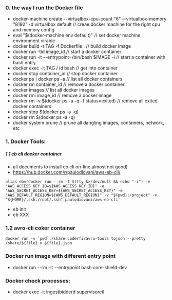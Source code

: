 ### 0. the way I run the Docker file

   *  docker-machine create --virtualbox-cpu-count "6" --virtualbox-memory "8192" -d virtualbox default // creae docker machine for the right cpu and memory config
   *  eval "$(docker-machine env default)" // set docker machine environment virable
   *  docker build -t TAG -f Dockerfile . // build docker image
   *  docker run -tid image_id     // start a docker container
   *  docker run -it --entrypoint=/bin/bash $IMAGE -i   // start a container with bash entry
   *  docker exec -it TAG / id bash // get into container 
   *  docker stop container_id     // stop docker container
   *  docker ps | docker ps -a     // list all docker containers
   *  docker rm container_id       // remove a docker container
   *  docker images                // list all docker images
   *  docker rmi image_id          // remove a docker image
   * docker rm -v $(docker ps -a -q -f status=exited)  // remove all exited docker containers
   * docker stop $(docker ps -a -q)
   * docker rm $(docker ps -a -q)
   * docker system prune          // prune all dangling images, containers, network, etc

### 1. Docker Tools:

##### 1.1 eb cli docker container
  
   * all documents to install eb cli on-line almost not good)
   * https://hub.docker.com/r/paulodiovani/aws-eb-cli/
   ```
   alias eb='docker run --rm -t $(tty &>/dev/null && echo "-i") -e "AWS_ACCESS_KEY_ID=${AWS_ACCESS_KEY_ID}" -e "AWS_SECRET_ACCESS_KEY=${AWS_SECRET_ACCESS_KEY}" -e "AWS_DEFAULT_REGION=${AWS_DEFAULT_REGION}" -v "$(pwd):/project" -v "${HOME}/.ssh:/root/.ssh" paulodiovani/aws-eb-cli'
   ```   
   * eb init 
   * eb XXX
   
### 1.2 avro-cli coker container

   ```
   docker run -v `pwd`:/share coderfi/avro-tools tojson --pretty /share/${file} > ${file}.json
   ```

### Docker run image with different entry point
  * docker run --rm -it --entrypoint bash core-shield-dev

### Docker check processes:
  * docker exec -it ingestbidderd supervisorctl

